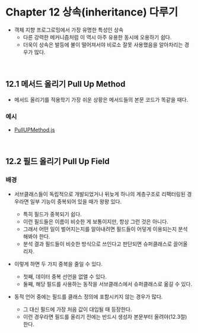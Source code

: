 # Chapter 12 상속(inheritance) 다루기

-   객체 지향 프로그로밍에서 가장 유명한 특성인 상속
    -   다른 강력한 메커니즘처럼 이 역시 아주 유용한 동시에 오용하기 쉽다.
    -   더욱이 상속은 발등에 불이 떨어져서야 비로소 잘못 사용했음을 알아차리는 경우가 많다.

<br>

## 12.1 메서드 올리기 Pull Up Method

-   메서드 올리기를 적용학기 가장 쉬운 상황은 메서드들의 본문 코드가 똑같을 때다.

### 예시

-   [PullUPMethod.js](./src/chp12/PullUPMethod.js)

<br>

## 12.2 필드 올리기 Pull Up Field

### 배경

-   서브클래스들이 독립적으로 개발되었거나 뒤늦게 하나의 계층구조로 리팩터링된 경우라면 일부 기능이 중복되어 있을 때가 왕왕 있다.

    -   특히 필드가 중복되기 쉽다.
    -   이런 필드들은 이름이 비슷한 게 보통이지만, 항상 그런 것은 아니다.
    -   그래서 어떤 일이 벌어지는지를 알아내려면 필드들이 어덯게 이용되는지 분석해봐야 한다.
    -   분석 결과 필드들이 비슷한 방식으로 쓰인다고 판단되면 슈퍼클래스로 끌어올리자.

-   이렇게 하면 두 가지 중복을 줄일 수 있다.
    -   첫째, 데이터 중복 선언을 없앨 수 있다.
    -   둘째, 해당 필드를 사용하는 동작을 서브클래스에서 슈퍼클래스로 옮길 수 있다.
-   동적 언어 중에는 필드를 클래스 정의에 포함시키지 않는 경우가 많다.
    -   그 대신 필드에 가장 처음 값이 대입될 때 등장한다.
    -   이런 경우라면 필드를 올리기 전에는 반드시 생성자 본문부터 올려야(12.3절) 한다.

<br>
